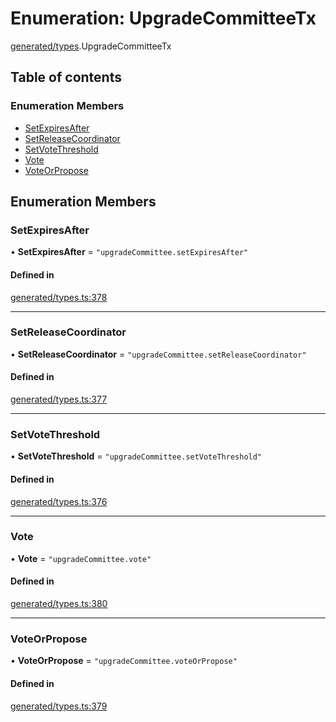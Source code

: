 # Enumeration: UpgradeCommitteeTx

[generated/types](../wiki/generated.types).UpgradeCommitteeTx

## Table of contents

### Enumeration Members

- [SetExpiresAfter](../wiki/generated.types.UpgradeCommitteeTx#setexpiresafter)
- [SetReleaseCoordinator](../wiki/generated.types.UpgradeCommitteeTx#setreleasecoordinator)
- [SetVoteThreshold](../wiki/generated.types.UpgradeCommitteeTx#setvotethreshold)
- [Vote](../wiki/generated.types.UpgradeCommitteeTx#vote)
- [VoteOrPropose](../wiki/generated.types.UpgradeCommitteeTx#voteorpropose)

## Enumeration Members

### SetExpiresAfter

• **SetExpiresAfter** = ``"upgradeCommittee.setExpiresAfter"``

#### Defined in

[generated/types.ts:378](https://github.com/PolymeshAssociation/polymesh-sdk/blob/16e8c2ca/src/generated/types.ts#L378)

___

### SetReleaseCoordinator

• **SetReleaseCoordinator** = ``"upgradeCommittee.setReleaseCoordinator"``

#### Defined in

[generated/types.ts:377](https://github.com/PolymeshAssociation/polymesh-sdk/blob/16e8c2ca/src/generated/types.ts#L377)

___

### SetVoteThreshold

• **SetVoteThreshold** = ``"upgradeCommittee.setVoteThreshold"``

#### Defined in

[generated/types.ts:376](https://github.com/PolymeshAssociation/polymesh-sdk/blob/16e8c2ca/src/generated/types.ts#L376)

___

### Vote

• **Vote** = ``"upgradeCommittee.vote"``

#### Defined in

[generated/types.ts:380](https://github.com/PolymeshAssociation/polymesh-sdk/blob/16e8c2ca/src/generated/types.ts#L380)

___

### VoteOrPropose

• **VoteOrPropose** = ``"upgradeCommittee.voteOrPropose"``

#### Defined in

[generated/types.ts:379](https://github.com/PolymeshAssociation/polymesh-sdk/blob/16e8c2ca/src/generated/types.ts#L379)
